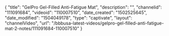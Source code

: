 {
    "title": "GelPro Gel-Filled Anti-Fatigue Mat",
    "description": "",
    "channelid": "111091684",
    "videoid": "110007510",
    "date_created": "1502525645",
    "date_modified": "1504049178",
    "type": "captivate",
    "layout": "channelVideo",
    "url": "\/bbbusa-latest-videos\/gelpro-gel-filled-anti-fatigue-mat-2-notes\/111091684-110007510"
}
